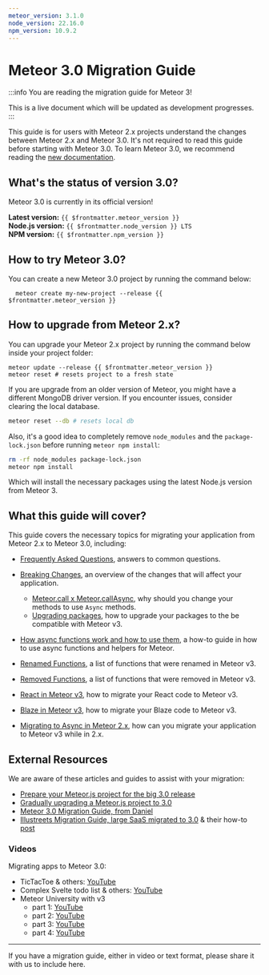 ```yaml
---
meteor_version: 3.1.0
node_version: 22.16.0
npm_version: 10.9.2
---
```

# Meteor 3.0 Migration Guide

:::info You are reading the migration guide for Meteor 3!

This is a live document which will be updated as development progresses.
:::

This guide is for users with Meteor 2.x projects understand the changes between Meteor 2.x and Meteor 3.0. It's not required to read this guide before starting with Meteor 3.0. To learn Meteor 3.0, we recommend reading the [new documentation](https://v3-docs.meteor.com).

## What's the status of version 3.0?

Meteor 3.0 is currently in its official version!

**Latest version:** `{{ $frontmatter.meteor_version }}` <br/>
**Node.js version:** `{{ $frontmatter.node_version }} LTS` <br/>
**NPM version:** `{{ $frontmatter.npm_version }}`

## How to try Meteor 3.0?

You can create a new Meteor 3.0 project by running the command below:

```bash-vue
  meteor create my-new-project --release {{ $frontmatter.meteor_version }}
```

## How to upgrade from Meteor 2.x?

You can upgrade your Meteor 2.x project by running the command below inside your project folder:

```bash-vue
meteor update --release {{ $frontmatter.meteor_version }}
meteor reset # resets project to a fresh state
```

If you are upgrade from an older version of Meteor, you might have a different MongoDB driver version. If you encounter issues, consider clearing the local database.

```bash
meteor reset --db # resets local db
```

Also, it's a good idea to completely remove `node_modules` and the `package-lock.json` before running `meteor npm install`:

```bash
rm -rf node_modules package-lock.json
meteor npm install
```

Which will install the necessary packages using the latest Node.js version from Meteor 3.

## What this guide will cover?

This guide covers the necessary topics for migrating your application from Meteor 2.x to Meteor 3.0, including:

- [Frequently Asked Questions](./frequently-asked-questions/index.md), answers to common questions.
- [Breaking Changes](./breaking-changes/index.md), an overview of the changes that will affect your application.

  - [Meteor.call x Meteor.callAsync](./breaking-changes/call-x-callAsync.md), why should you change your methods to use `Async` methods.
  - [Upgrading packages](./breaking-changes/upgrading-packages.md), how to upgrade your packages to the be compatible with Meteor v3.

- [How async functions work and how to use them](./api/async-functions.md), a how-to guide in how to use async functions and helpers for Meteor.
- [Renamed Functions](./api/renamed-functions.md), a list of functions that were renamed in Meteor v3.
- [Removed Functions](./api/removed-functions.md), a list of functions that were removed in Meteor v3.

- [React in Meteor v3](./front-end/react.md), how to migrate your React code to Meteor v3.
- [Blaze in Meteor v3](./front-end/blaze.md), how to migrate your Blaze code to Meteor v3.

- [Migrating to Async in Meteor 2.x](migrating-to-async-in-v2/index.md), how can you migrate your application to Meteor v3 while in 2.x.

## External Resources

We are aware of these articles and guides to assist with your migration:

- [Prepare your Meteor.js project for the big 3.0 release](https://dev.to/jankapunkt/prepare-your-meteorjs-project-for-the-big-30-release-14bf)
- [Gradually upgrading a Meteor.js project to 3.0](https://dev.to/meteor/gradually-upgrading-a-meteorjs-project-to-30-5aj0)
- [Meteor 3.0 Migration Guide, from Daniel](https://docs.google.com/document/d/1XxHE5MQaS0-85HQ-bkiXxmGlYi41ggkX3F-9Rjb9HhE/edit#heading=h.65xi3waq9bb)
- [Illustreets Migration Guide, large SaaS migrated to 3.0](https://forums.meteor.com/t/large-saas-migrated-to-3-0/61113) & their how-to [post](https://forums.meteor.com/t/meteor-3-0-beta-6-is-out/61277/12)

### Videos

Migrating apps to Meteor 3.0:

- TicTacToe & others: [YouTube](https://www.youtube.com/watch?v=MtStd0aeyQA)
- Complex Svelte todo list & others: [YouTube](https://www.youtube.com/watch?v=-XW8xwSk-zU)
- Meteor University with v3
  - part 1: [YouTube](https://www.youtube.com/watch?v=WbwHv-aoGlU)
  - part 2: [YouTube](https://www.youtube.com/watch?v=PB2M16fmloM)
  - part 3: [YouTube](https://www.youtube.com/watch?v=79ytCgZQfSU)
  - part 4: [YouTube](https://www.youtube.com/watch?v=InNCy0duKak)

---

If you have a migration guide, either in video or text format, please share it with us to include here.

